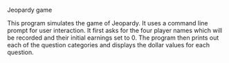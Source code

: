 Jeopardy game

This program simulates the game of Jeopardy. It uses a command line prompt for user interaction. It first asks for the four player names which will be recorded and their initial earnings set to 0.
The program then prints out each of the question categories and displays the dollar values for each question.
